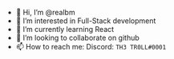 - 👋 Hi, I’m @realbm
- 👀 I’m interested in Full-Stack development
- 🌱 I’m currently learning React
- 💞️ I’m looking to collaborate on github
- 📫 How to reach me: Discord: `TH3 TR0LL#0001`

<!---
realbm/realbm is a ✨ special ✨ repository because its `README.md` (this file) appears on your GitHub profile.
You can click the Preview link to take a look at your changes.
--->

